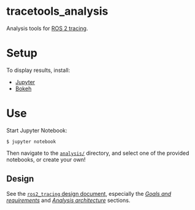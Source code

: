# tracetools_analysis

Analysis tools for [ROS 2 tracing](https://gitlab.com/micro-ROS/ros_tracing/ros2_tracing).

# Setup

To display results, install:

* [Jupyter](https://jupyter.org/install)
* [Bokeh](https://bokeh.pydata.org/en/latest/docs/user_guide/quickstart.html#userguide-quickstart-install)

# Use

Start Jupyter Notebook:

```
$ jupyter notebook
```

Then navigate to the [`analysis/`](./tracetools_analysis/analysis/) directory, and select one of the provided notebooks, or create your own!

## Design

See the [`ros2_tracing` design document](https://gitlab.com/micro-ROS/ros_tracing/ros2_tracing/blob/master/doc/design_ros_2.md), especially the [*Goals and requirements*](https://gitlab.com/micro-ROS/ros_tracing/ros2_tracing/blob/master/doc/design_ros_2.md#goals-and-requirements) and [*Analysis architecture*](https://gitlab.com/micro-ROS/ros_tracing/ros2_tracing/blob/master/doc/design_ros_2.md#analysis-architecture) sections.
